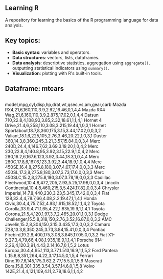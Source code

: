 ## Learning R

A repository for learning the basics of the R programming language for data analysis.

## Key topics:
* **Basic syntax**: variables and operators.
* **Data structures**: vectors, lists, dataframes.
* **Data analysis**: descriptive statistics, aggregation using `aggregate()`, 
outputting statistical indicators using `summary()`.
* **Visualization**: plotting with R's built-in tools.

## Dataframe: mtcars

<div style="width: 100%; overflow-x: auto;">

model,mpg,cyl,disp,hp,drat,wt,qsec,vs,am,gear,carb
Mazda RX4,21,6,160,110,3.9,2.62,16.46,0,1,4,4
Mazda RX4 Wag,21,6,160,110,3.9,2.875,17.02,0,1,4,4
Datsun 710,22.8,4,108,93,3.85,2.32,18.61,1,1,4,1
Hornet 4 Drive,21.4,6,258,110,3.08,3.215,19.44,1,0,3,1
Hornet Sportabout,18.7,8,360,175,3.15,3.44,17.02,0,0,3,2
Valiant,18.1,6,225,105,2.76,3.46,20.22,1,0,3,1
Duster 360,14.3,8,360,245,3.21,3.57,15.84,0,0,3,4
Merc 240D,24.4,4,146.7,62,3.69,3.19,20,1,0,4,2
Merc 230,22.8,4,140.8,95,3.92,3.15,22.9,1,0,4,2
Merc 280,19.2,6,167.6,123,3.92,3.44,18.3,1,0,4,4
Merc 280C,17.8,6,167.6,123,3.92,3.44,18.9,1,0,4,4
Merc 450SE,16.4,8,275.8,180,3.07,4.07,17.4,0,0,3,3
Merc 450SL,17.3,8,275.8,180,3.07,3.73,17.6,0,0,3,3
Merc 450SLC,15.2,8,275.8,180,3.07,3.78,18,0,0,3,3
Cadillac Fleetwood,10.4,8,472,205,2.93,5.25,17.98,0,0,3,4
Lincoln Continental,10.4,8,460,215,3,5.424,17.82,0,0,3,4
Chrysler Imperial,14.7,8,440,230,3.23,5.345,17.42,0,0,3,4
Fiat 128,32.4,4,78.7,66,4.08,2.2,19.47,1,1,4,1
Honda Civic,30.4,4,75.7,52,4.93,1.615,18.52,1,1,4,2
Toyota Corolla,33.9,4,71.1,65,4.22,1.835,19.9,1,1,4,1
Toyota Corona,21.5,4,120.1,97,3.7,2.465,20.01,1,0,3,1
Dodge Challenger,15.5,8,318,150,2.76,3.52,16.87,0,0,3,2
AMC Javelin,15.2,8,304,150,3.15,3.435,17.3,0,0,3,2
Camaro Z28,13.3,8,350,245,3.73,3.84,15.41,0,0,3,4
Pontiac Firebird,19.2,8,400,175,3.08,3.845,17.05,0,0,3,2
Fiat X1-9,27.3,4,79,66,4.08,1.935,18.9,1,1,4,1
Porsche 914-2,26,4,120.3,91,4.43,2.14,16.7,0,1,5,2
Lotus Europa,30.4,4,95.1,113,3.77,1.513,16.9,1,1,5,2
Ford Pantera L,15.8,8,351,264,4.22,3.17,14.5,0,1,5,4
Ferrari Dino,19.7,6,145,175,3.62,2.77,15.5,0,1,5,6
Maserati Bora,15,8,301,335,3.54,3.57,14.6,0,1,5,8
Volvo 142E,21.4,4,121,109,4.11,2.78,18.6,1,1,4,2

</div>